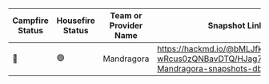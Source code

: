 <!--
This table is intended to provide a clear overview of the Tools and Services
available in our community.

Please fill in the columns as follows:

1. **Campfire Status**: Use the appropriate emoji:
   - 🟢 : Live (the service is functional and accessible)
   - 🔴 : Offline (the service is temporarily unavailable)
   - 🛠️ : Under Maintenance (the service is being updated or repaired)

2. **Housefire Status**: Use the same emojis as above to indicate the current status of the service for this specific env.

3. **Team or Provider Name**: The name of the team or the provider responsible for the service.

4. **Snapshot Link**: The link to the snapshot archive.

5. **Update frequency**: Indicates how often the snapshot is updated or refreshed (e.g., daily, weekly, monthly).

**Note:** To add a new row, just copy an existing line and replace the details, ensuring you keep the "|" character as a column separator.
-->

| Campfire Status | Housefire Status | Team or Provider Name | Snapshot Link | Update frequency |
|-----------------|------------------|-----------------------|---------------|------------------|
|🔴|🟢|Mandragora|https://hackmd.io/@bMLJfk-wRcus0zQNBavDTQ/HJag71c0R#Apply-Mandragora-snapshots-dbdata|4h (full snapshot)|

